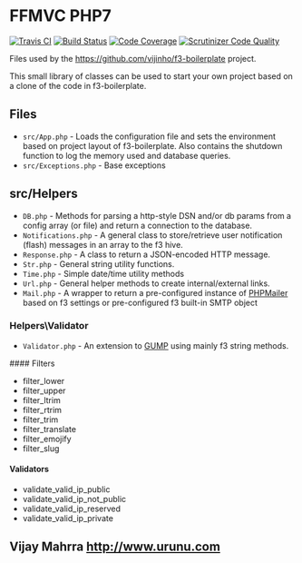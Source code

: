 # FFMVC PHP7

[![Travis CI](https://travis-ci.org/vijinho/FFMVC.svg?branch=dev-master)](https://travis-ci.org/vijinho/FFMVC)
[![Build Status](https://scrutinizer-ci.com/g/vijinho/FFMVC/badges/build.png?b=dev-master)](https://scrutinizer-ci.com/g/vijinho/FFMVC/build-status/dev-master)
[![Code Coverage](https://scrutinizer-ci.com/g/vijinho/FFMVC/badges/coverage.png?b=dev-master)](https://scrutinizer-ci.com/g/vijinho/FFMVC/?branch=dev-master)
[![Scrutinizer Code Quality](https://scrutinizer-ci.com/g/vijinho/FFMVC/badges/quality-score.png?b=dev-master)](https://scrutinizer-ci.com/g/vijinho/FFMVC/?branch=dev-master)

Files used by the https://github.com/vijinho/f3-boilerplate project.

This small library of classes can be used to start your own project based on a clone of the code in f3-boilerplate.

## Files

- `src/App.php` - Loads the configuration file and sets the environment based on project layout of f3-boilerplate.  Also contains the shutdown function to log the memory used and database queries.
- `src/Exceptions.php` - Base exceptions

## src/Helpers

- `DB.php` - Methods for parsing a http-style DSN and/or db params from a config array (or file) and return a connection to the database.
- `Notifications.php` - A general class to store/retrieve user notification (flash) messages in an array to the f3 hive.
- `Response.php` - A class to return a JSON-encoded HTTP message.
- `Str.php` - General string utility functions.
- `Time.php` - Simple date/time utility methods
- `Url.php` - General helper methods to create internal/external links.
- `Mail.php` - A wrapper to return a pre-configured instance of [PHPMailer](https://github.com/PHPMailer/PHPMailer) based on f3 settings or pre-configured f3 built-in SMTP object

### Helpers\Validator

- `Validator.php` - An extension to [GUMP](https://github.com/Wixel/GUMP) using mainly f3 string methods.

#### Filters

 - filter_lower
 - filter_upper
 - filter_ltrim
 - filter_rtrim
 - filter_trim
 - filter_translate
 - filter_emojify
 - filter_slug

#### Validators

 - validate_valid_ip_public
 - validate_valid_ip_not_public
 - validate_valid_ip_reserved
 - validate_valid_ip_private

Vijay Mahrra
http://www.urunu.com
----
